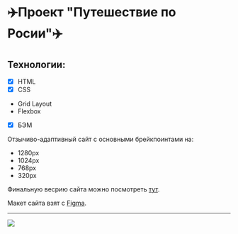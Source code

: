 # **:airplane:Проект "Путешествие по Росии":airplane:**
## Технологии:
  - [X] HTML
  - [X] CSS
  - Grid Layout
  -  Flexbox
  - [X] БЭМ
  
Отзычиво-адаптивный сайт c основными брейкпоинтами на:
 - 1280px
 - 1024px
 - 768px
 - 320px

Финальную весрию сайта можно посмотреть [тут](https://lilium8.github.io/travel-across-russia/).

Макет сайта взят с [Figma](https://www.figma.com/file/5S2WSbEFL6awjVWJ0NWL8Q/Sprint-3_-Russia-_-desktop-%2B-mobile?node-id=62863%3A634&t=1i1sa78crDyHhWSf-0).
___
<img src="/Users/lilium8/Desktop/DEV/travel/images/preview.png">

